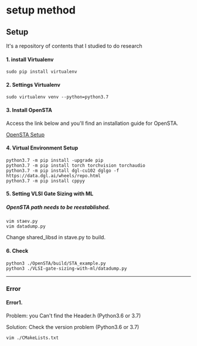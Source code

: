 # setup method

## Setup

It's a repository of contents that I studied to do research

#### 1. install Virtualenv
    sudo pip install virtualenv
    
#### 2. Settings Virtualenv
    sudo virtualenv venv --python=python3.7
    
#### 3. Install OpenSTA 
 Access the link below and you'll find an installation guide for OpenSTA.
 
 [OpenSTA Setup](https://github.com/jaeyongchung/OpenSTA/blob/KKA/README_dataset.md)
  
#### 4. Virtual Environment Setup 

    python3.7 -m pip install -upgrade pip
    python3.7 -m pip install torch torchvision torchaudio
    python3.7 -m pip install dgl-cu102 dglgo -f https://data.dgl.ai/wheels/repo.html
    python3.7 -m pip install cppyy
    
    
#### 5. Setting VLSI Gate Sizing with ML 
##### OpenSTA path needs to be reestablished.

    vim staev.py
    vim datadump.py
    
Change shared_libsd in stave.py to build.  
    
#### 6. Check 
    python3 ./OpenSTA/build/STA_example.py 
    python3 ./VLSI-gate-sizing-with-ml/datadump.py
    
***

### Error

#### Error1.
Problem: you Can't find the Header.h (Python3.6 or 3.7)

Solution: Check the version problem (Python3.6 or 3.7)

    vim ./CMakeLists.txt
    
    
    

